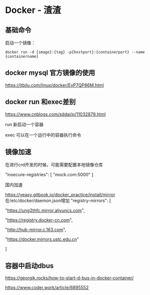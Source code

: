 # Docker - 渣渣

## 基础命令

启动一个镜像：

```shell
docker run -d {image}:{tag} -p{hostport}:{containerport} --name {containername}
```



## docker mysql 官方镜像的使用

https://itbilu.com/linux/docker/EyP7QP86M.html

## docker run 和exec差别

https://www.cnblogs.com/sddai/p/11032879.html

run 新启动一个容器

exec 可以在一个运行中的容器执行命令

## 镜像加速

在进行crd开发的时候，可能需要配置本地镜像仓库

 "insecure-registries": [
    "mock.com:5000"
  ]

国内加速

https://yeasy.gitbook.io/docker_practice/install/mirror
在/etc/docker/daemon.json增加
"registry-mirrors": [

"https://ung2thfc.mirror.aliyuncs.com",

"https://registry.docker-cn.com",

"http://hub-mirror.c.163.com",

"https://docker.mirrors.ustc.edu.cn"

]



## 容器中启动dbus

https://georgik.rocks/how-to-start-d-bus-in-docker-container/

https://www.coder.work/article/6895552